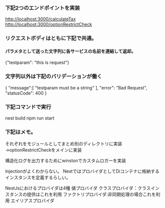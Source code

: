 ### 下記2つのエンドポイントを実装

<http://localhost:3000/calculateTax>
<http://localhost:3000/optionRestrictCheck>

### リクエストボディはともに下記で共通。
#### パラメタとして送った文字列に各サービスの名前を連結して返却。
{"testparam": "this is request"}

### 文字列以外は下記のバリデーションが働く

{
"message":[
"testparam must be a string"
],
"error": "Bad Request",
"statusCode": 400
}
### 下記コマンドで実行
nest build 
npm run start

### 下記はメモ。
それぞれをモジュールとしてまとめ別のディレクトリに実装
→optionRestrictCheckをメインに実装

構造化ログを出力するためにwinstonでカスタムロガーを実装


Injectionがよくわからない。
NestではプロバイダとしてDiコンテナに格納するインスタンスを定義するらしい。

NestJsにおけるプロバイダは4種
値プロバイダ
クラスプロバイダ：クラスインスタンスの提供はこれを利用
ファクトリプロバイダ:非同期処理の場合これを利用
エイリアスプロバイダ
